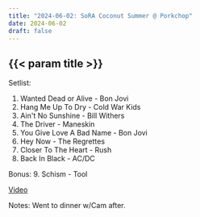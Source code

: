 ```yaml
---
title: "2024-06-02: SoRA Coconut Summer @ Porkchop"
date: 2024-06-02
draft: false
---
```


## {{< param title >}}

Setlist:
1. Wanted Dead or Alive - Bon Jovi
2. Hang Me Up To Dry - Cold War Kids
3. Ain't No Sunshine - Bill Withers
4. The Driver - Maneskin
5. You Give Love A Bad Name - Bon Jovi
6. Hey Now - The Regrettes
7. Closer To The Heart - Rush
8. Back In Black - AC/DC

Bonus:
9. Schism - Tool

[Video](https://youtu.be/SUCm2nP-_gQ?si=y0BrXeRPasBTudFB)

Notes:
  Went to dinner w/Cam after.

